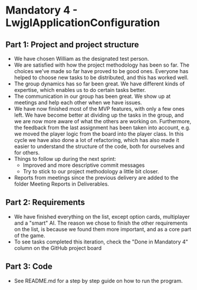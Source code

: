 # Mandatory 4 - LwjglApplicationConfiguration

## Part 1: Project and project structure
- We have chosen William as the designated test person. 
- We are satisfied with how the project methodology has been so far. The choices we've made so far have proved to be good ones. 
Everyone has helped to choose new tasks to be distributed, and this has worked well.
- The group dynamics has so far been great. We have different kinds of expertise, which enables us to do certain tasks better.
- The communication in our group has been great. We show up at meetings and help each other when we have issues. 
- We have now finished most of the MVP features, with only a few ones left. 
We have become better at dividing up the tasks in the group, and we are now more aware of what the others are working on. 
Furthermore, the feedback from the last assignment has been taken into account, e.g. we moved the player logic from the board into the player class.
In this cycle we have also done a lot of refactoring, which has also made it easier to understand the structure of the code, both for ourselves and for others.
 - Things to follow up during the next sprint:
    - Improved and more descriptive commit messages
    - Try to stick to our project methodology a little bit closer.  
- Reports from meetings since the previous delivery are added to the folder Meeting Reports in Deliverables.

## Part 2: Requirements
- We have finished everything on the list, except option cards, multiplayer and a "smart" AI.
The reason we chose to finish the other requirements on the list, is because we found them more important, and as a core part of the game.
 - To see tasks completed this iteration, check the "Done in Mandatory 4" column on the GitHub project board


    
## Part 3: Code
- See README.md for a step by step guide on how to run the program.